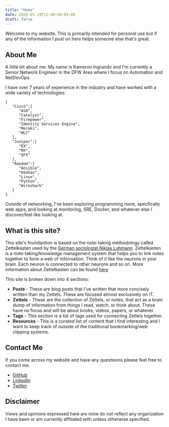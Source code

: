 ```yaml
---
title: "Home"
date: 2020-05-19T22:49:50-05:00
draft: false
---
```

Welcome to my website. This is primarily intended for personal use but if any of the information I post on here helps someone else that's great.

## About Me

A little bit about me. My name is Kameron Ingrando and I'm currently a Senior Network Engineer in the DFW Area where I focus on Automation and NetDevOps. 

I have over 7 years of experience in the industry and have worked with a wide variety of technologies: 

```
{
   "Cisco":[
      "ASA",
      "Catalyst",
      "Firepower",
      "Identity Services Engine",
      "Meraki",
      "WLC"
   ],
   "Juniper":[
      "EX",
      "MX",
      "QFX"
   ],
   "Random":[
      "Ansible",
      "Ekahau",
      "Linux",
      "Python",
      "Wireshark"
   ]
}
```

Outside of networking, I've been exploring programming more, specfically web apps, and looking at monitoring, SRE, Docker, and whatever else I discover/feel like looking at.

## What is this site?

This site's foundantion is based on the note-taking methodology called Zettelkasten used by the [German sociologist Niklas Luhmann](https://en.wikipedia.org/wiki/Niklas_Luhmann). Zettelkasten is a note-taking/knowledge management system that helps you to link notes together to form a web of information. Think of it like the neurons in your brain. Each neuron is connected to other neurons and so on. More information about Zettelkasten can be found [here](https://zettelkasten.de/posts/overview/)

This site is broken down into 4 sections:

  * **Posts** - These are blog posts that I've written that more concisely written than my Zettels. These are focused almost exclusively on IT.
  * **Zettels** - These are the collection of Zettels, or notes, that act as a brain dump of information from things I read, watch, or think about. These have no focus and will be about books, videos, papers, or whatever.
  * **Tags** - This section is a list of tags used for connecting Zettels together. 
  * **Resources** - This is a curated list of content that I find interesting and I want to keep track of outside of the traditional bookmarking/web clipping systems.

## Contact Me
If you come across my website and have any questsions please feel free to contact me.

  * [GitHub](https://github.com/kingrando)
  * [LinkedIn](https://www.linkedin.com/in/kingrando/)
  * [Twitter](https://twitter.com/KameronIngrando)

## Disclaimer
Views and opinions expressed here are mine do not reflect any organization I have been or am currently affiliated with unless otherwise specified.